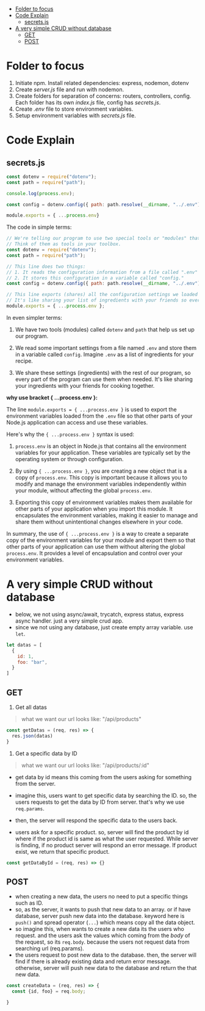 - [Folder to focus](#folder-to-focus)
- [Code Explain](#code-explain)
  - [secrets.js](#secretsjs)
- [A very simple CRUD without database](#a-very-simple-crud-without-database)
  - [GET](#get)
  - [POST](#post)

# Folder to focus

1. Initiate npm. Install related dependencies: express, nodemon, dotenv
2. Create *server.js* file and run with nodemon.
3. Create folders for separation of concerns: routers, controllers, config. Each folder has its own *index.js* file, config has *secrets.js*.
4. Create *.env* file to store environment variables.
5. Setup environment variables with *secrets.js* file.

# Code Explain

## secrets.js

```javascript
const dotenv = require("dotenv");
const path = require("path");

console.log(process.env);

const config = dotenv.config({ path: path.resolve(__dirname, "../.env") });

module.exports = { ...process.env}
```

The code in simple terms:

```javascript
// We're telling our program to use two special tools or "modules" that help us with configuration.
// Think of them as tools in your toolbox.
const dotenv = require("dotenv");
const path = require("path");

// This line does two things:
// 1. It reads the configuration information from a file called ".env" (similar to a settings file).
// 2. It stores this configuration in a variable called "config."
const config = dotenv.config({ path: path.resolve(__dirname, "../.env") });

// This line exports (shares) all the configuration settings we loaded from ".env" with the rest of our program.
// It's like sharing your list of ingredients with your friends so everyone can use them in the recipe.
module.exports = { ...process.env };
```

In even simpler terms:

1. We have two tools (modules) called `dotenv` and `path` that help us set up our program.

2. We read some important settings from a file named `.env` and store them in a variable called `config`. Imagine `.env` as a list of ingredients for your recipe.

3. We share these settings (ingredients) with the rest of our program, so every part of the program can use them when needed. It's like sharing your ingredients with your friends for cooking together.

**why use bracket { ...process.env }:**

The line `module.exports = { ...process.env }` is used to export the environment variables loaded from the `.env` file so that other parts of your Node.js application can access and use these variables.

Here's why the `{ ...process.env }` syntax is used:

1. `process.env` is an object in Node.js that contains all the environment variables for your application. These variables are typically set by the operating system or through configuration.

2. By using `{ ...process.env }`, you are creating a new object that is a copy of `process.env`. This copy is important because it allows you to modify and manage the environment variables independently within your module, without affecting the global `process.env`.

3. Exporting this copy of environment variables makes them available for other parts of your application when you import this module. It encapsulates the environment variables, making it easier to manage and share them without unintentional changes elsewhere in your code.

In summary, the use of `{ ...process.env }` is a way to create a separate copy of the environment variables for your module and export them so that other parts of your application can use them without altering the global `process.env`. It provides a level of encapsulation and control over your environment variables.

# A very simple CRUD without database

- below, we not using async/await, trycatch, express status, express async handler. just a very simple crud app.
- since we not using any database, just create empty array variable. use `let`.

```javascript
let datas = [
  {
    id: 1,
    foo: "bar",
  }
]
```

## GET

1. Get all datas

> what we want our url looks like: "/api/products"

```javascript
const getDatas = (req, res) => {
  res.json(datas)
}
```

1. Get a specific data by ID

> what we want our url looks like: "/api/products/:id"

- get data by id means this coming from the users asking for something from the server.
- imagine this, users want to get specific data by searching the ID. so, the users requests to get the data by ID from server. that's why we use `req.params`.
- then, the server will respond the specific data to the users back.

- users ask for a specific product. so, server will find the product by id where if the product id is same as what the user requested. While server is finding, if no product server will respond an error message. If product exist, we return that specific product.

```javascript
const getDataById = (req, res) => {}
```

## POST

- when creating a new data, the users no need to put a specific things such as ID.
- so, as the server, it wants to push that new data to an array. or if have database, server push new data into the database. keyword here is `push()` and spread operator (`...`) which means copy all the data object.
- so imagine this, when wants to create a new data its the users who request. and the users ask the values which coming from the *body* of the request, so its `req.body`. because the users not request data from searching url (req.params).
- the users request to post new data to the database. then, the server will find if there is already existing data and return error message. otherwise, server will push new data to the database and return the that new data.

```javascript
const createData = (req, res) => {
  const {id, foo} = req.body;

}
```